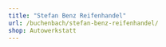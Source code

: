 ```yaml
---
title: "Stefan Benz Reifenhandel"
url: /buchenbach/stefan-benz-reifenhandel/
shop: Autowerkstatt
---
```

